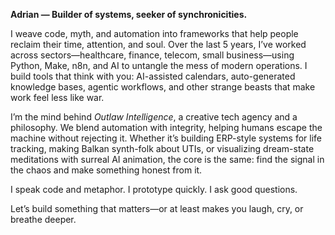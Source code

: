 **Adrian — Builder of systems, seeker of synchronicities.**

I weave code, myth, and automation into frameworks that help people reclaim their time, attention, and soul. Over the last 5 years, I’ve worked across sectors—healthcare, finance, telecom, small business—using Python, Make, n8n, and AI to untangle the mess of modern operations. I build tools that think with you: AI-assisted calendars, auto-generated knowledge bases, agentic workflows, and other strange beasts that make work feel less like war.

  

I’m the mind behind _Outlaw Intelligence_, a creative tech agency and a philosophy. We blend automation with integrity, helping humans escape the machine without rejecting it. Whether it’s building ERP-style systems for life tracking, making Balkan synth-folk about UTIs, or visualizing dream-state meditations with surreal AI animation, the core is the same: find the signal in the chaos and make something honest from it.

  

I speak code and metaphor. I prototype quickly. I ask good questions.

Let’s build something that matters—or at least makes you laugh, cry, or breathe deeper.